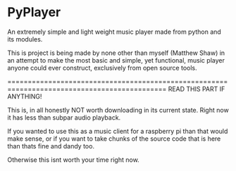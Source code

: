 PyPlayer
========
An extremely simple and light weight music player made from python and its modules.

This is project is being made by none other than myself (Matthew Shaw) in an attempt to 
make the most basic and simple, yet functional,  music player anyone could ever construct,
exclusively from open source tools.



=============================================================================================
READ THIS PART IF ANYTHING!

This is, in all honestly NOT worth downloading in its current state. Right now it has less
than subpar audio playback.

If you wanted to use this as a music client for a raspberry pi than that would make sense, or
if you want to take chunks of the source code that is here than thats fine and dandy too.

Otherwise this isnt worth your time right now.
